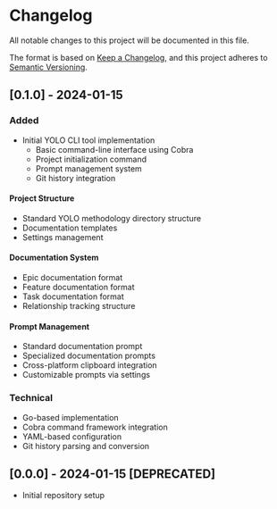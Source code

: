 # Changelog

All notable changes to this project will be documented in this file.

The format is based on [Keep a Changelog](https://keepachangelog.com/en/1.0.0/),
and this project adheres to [Semantic Versioning](https://semver.org/spec/v2.0.0.html).

## [0.1.0] - 2024-01-15

### Added
- Initial YOLO CLI tool implementation
  - Basic command-line interface using Cobra
  - Project initialization command
  - Prompt management system
  - Git history integration

#### Project Structure
- Standard YOLO methodology directory structure
- Documentation templates
- Settings management

#### Documentation System
- Epic documentation format
- Feature documentation format
- Task documentation format
- Relationship tracking structure

#### Prompt Management
- Standard documentation prompt
- Specialized documentation prompts
- Cross-platform clipboard integration
- Customizable prompts via settings

### Technical
- Go-based implementation
- Cobra command framework integration
- YAML-based configuration
- Git history parsing and conversion

## [0.0.0] - 2024-01-15 [DEPRECATED]
- Initial repository setup